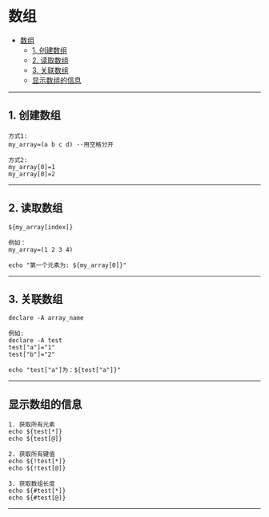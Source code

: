 # 数组

- [数组](#数组)
  - [1. 创建数组](#1-创建数组)
  - [2. 读取数组](#2-读取数组)
  - [3. 关联数组](#3-关联数组)
  - [显示数组的信息](#显示数组的信息)

---

## 1. 创建数组

```Linux
方式1:
my_array=(a b c d) --用空格分开

方式2:
my_array[0]=1
my_array[0]=2
```

---

## 2. 读取数组

```Linux
${my_array[index]}

例如：
my_array=(1 2 3 4)

echo "第一个元素为: ${my_array[0]}"
```

---

## 3. 关联数组

```Linux
declare -A array_name

例如:
declare -A test
test["a"]="1"
test["b"]="2"

echo "test["a"]为：${test["a"]}"
```

---

## 显示数组的信息

```Linux
1. 获取所有元素
echo ${test[*]}
echo ${test[@]}

2. 获取所有键值
echo ${!test[*]}
echo ${!test[@]}

3. 获取数组长度
echo ${#test[*]}
echo ${#test[@]}
```

---
